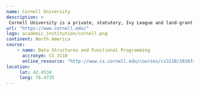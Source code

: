 ```yaml
---
name: Cornell University 
description: >
 Cornell University is a private, statutory, Ivy League and land-grant research university in Ithaca, New York. 
url: "https://www.cornell.edu/"
logo: academic_institution/cornell.png
continent: North America
course:
    - name: Data Structures and Functional Programming 
      accronym: CS 3110
      online_resource: "http://www.cs.cornell.edu/courses/cs3110/2016fa/"
location:
     lat: 42.4534
     long: 76.4735
---
```

